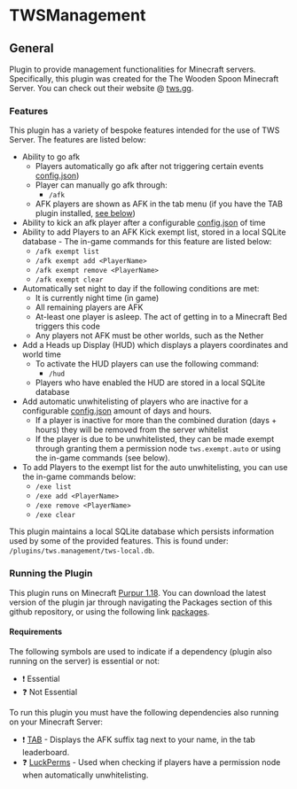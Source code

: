# TWSManagement

## General

Plugin to provide management functionalities for Minecraft servers. Specifically, this plugin was created for the The Wooden Spoon Minecraft Server. You can check out their website @ [tws.gg](https://tws.gg/).

### Features

This plugin has a variety of bespoke features intended for the use of TWS Server. The features are listed below:

- Ability to go afk
  - Players automatically go afk after not triggering certain events [config.json](https://github.com/kylejulian98/tws.management/blob/master/src/main/resources/config.json#L7))
  - Player can manually go afk through:
    - `/afk`
  - AFK players are shown as AFK in the tab menu (if you have the TAB plugin installed, [see below](README.md#Requirements))
- Ability to kick an afk player after a configurable [config.json](https://github.com/kylejulian98/tws.management/blob/master/src/main/resources/config.json#L4) of time
- Ability to add Players to an AFK Kick exempt list, stored in a local SQLite database - The in-game commands for this feature are listed below:
  - `/afk exempt list`
  - `/afk exempt add <PlayerName>`
  - `/afk exempt remove <PlayerName>`
  - `/afk exempt clear`
- Automatically set night to day if the following conditions are met:
  - It is currently night time (in game)
  - All remaining players are AFK
  - At-least one player is asleep. The act of getting in to a Minecraft Bed triggers this code
  - Any players not AFK must be other worlds, such as the Nether
- Add a Heads up Display (HUD) which displays a players coordinates and world time
  - To activate the HUD players can use the following command:
    - `/hud`
  - Players who have enabled the HUD are stored in a local SQLite database
- Add automatic unwhitelisting of players who are inactive for a configurable [config.json](https://github.com/kylejulian98/tws.management/blob/master/src/main/resources/config.json#L17) amount of days and hours.
  - If a player is inactive for more than the combined duration (days + hours) they will be removed from the server whitelist
  - If the player is due to be unwhitelisted, they can be made exempt through granting them a permission node `tws.exempt.auto` or using the in-game commands (see below).
- To add Players to the exempt list for the auto unwhitelisting, you can use the in-game commands below:
  - `/exe list`
  - `/exe add <PlayerName>`
  - `/exe remove <PlayerName>`
  - `/exe clear`

This plugin maintains a local SQLite database which persists information used by some of the provided features. This is found under: `/plugins/tws.management/tws-local.db`.

### Running the Plugin

This plugin runs on Minecraft [Purpur 1.18](https://purpurmc.org/docs/). You can download the latest version of the plugin jar through navigating the Packages section of this github repository, or using the following link [packages](https://github.com/kylejulian98/tws.management/packages).

#### Requirements

The following symbols are used to indicate if a dependency (plugin also running on the server) is essential or not:

- ❗ Essential
- ❓ Not Essential

To run this plugin you must have the following dependencies also running on your Minecraft Server:

- ❗ [TAB](https://www.mc-market.org/resources/20631/) - Displays the AFK suffix tag next to your name, in the tab leaderboard.
- ❓ [LuckPerms](https://www.spigotmc.org/resources/luckperms.28140/) - Used when checking if players have a permission node when automatically unwhitelisting.

